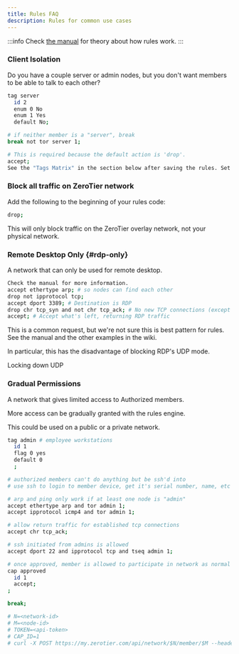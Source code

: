 ```yaml
---
title: Rules FAQ
description: Rules for common use cases
---
```


:::info
Check [the manual](./rules.md) for theory about how rules work.
:::

### Client Isolation

Do you have a couple server or admin nodes, but you don't want members to be able to talk to each other?

```sh
tag server
  id 2
  enum 0 No
  enum 1 Yes
  default No;

# if neither member is a "server", break
break not tor server 1;

# This is required because the default action is 'drop'.
accept;
See the "Tags Matrix" in the section below after saving the rules. Set your servers to "Yes"
```

### Block all traffic on ZeroTier network

Add the following to the beginning of your rules code:

```sh
drop;
```

This will only block traffic on the ZeroTier overlay network, not your physical network.

### Remote Desktop Only {#rdp-only}

A network that can only be used for remote desktop.

```sh
Check the manual for more information.
accept ethertype arp; # so nodes can find each other
drop not ipprotocol tcp;
accept dport 3389; # Destination is RDP
drop chr tcp_syn and not chr tcp_ack; # No new TCP connections (except RDP)
accept; # Accept what's left, returning RDP traffic
```

This is a common request, but we're not sure this is best pattern for rules. See the manual and the other examples in the wiki.

In particular, this has the disadvantage of blocking RDP's UDP mode.

Locking down UDP

### Gradual Permissions

A network that gives limited access to Authorized members. 

More access can be gradually granted with the rules engine. 

This could be used on a public or a private network. 

```sh
tag admin # employee workstations
  id 1
  flag 0 yes
  default 0
  ;

# authorized members can't do anything but be ssh'd into
# use ssh to login to member device, get it's serial number, name, etc to find out what kind of access it should have

# arp and ping only work if at least one node is "admin"
accept ethertype arp and tor admin 1; 
accept ipprotocol icmp4 and tor admin 1; 

# allow return traffic for established tcp connections
accept chr tcp_ack;

# ssh initiated from admins is allowed
accept dport 22 and ipprotocol tcp and tseq admin 1; 

# once approved, member is allowed to participate in network as normal
cap approved
  id 1
  accept;
;

break; 

# N=<network-id>
# M=<node-id>
# TOKEN=<api-token>
# CAP_ID=1
# curl -X POST https://my.zerotier.com/api/network/$N/member/$M --header "Authorization: token $TOKEN"  -d "{\"config\": { \"capabilities\": [$CAP_ID] }}"
```
